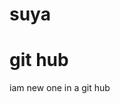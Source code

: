 # suya
<html>
  <head><title>git hub</title></head>
  <body>
    <h1> git hub</h1>
    <p>iam new one in a git hub</p>
  </body>
</html>
